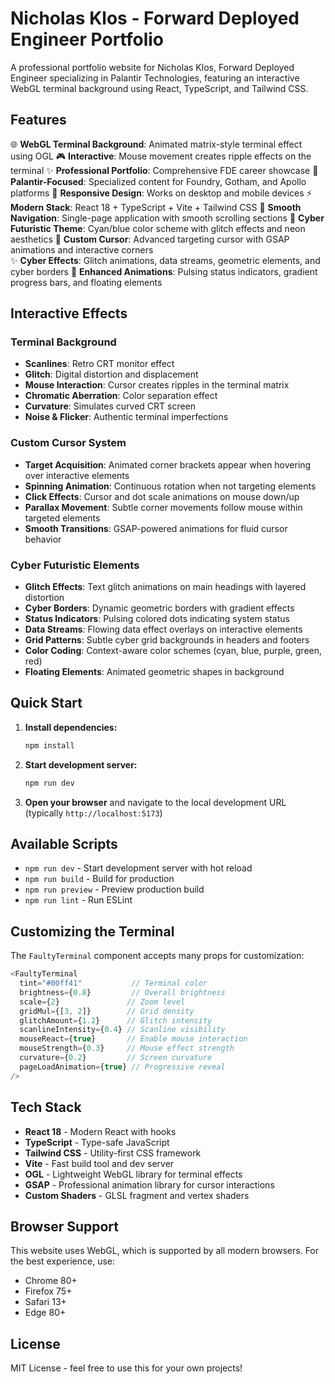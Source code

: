 # Nicholas Klos - Forward Deployed Engineer Portfolio

A professional portfolio website for Nicholas Klos, Forward Deployed Engineer specializing in Palantir Technologies, featuring an interactive WebGL terminal background using React, TypeScript, and Tailwind CSS.

## Features

🌐 **WebGL Terminal Background**: Animated matrix-style terminal effect using OGL
🎮 **Interactive**: Mouse movement creates ripple effects on the terminal
✨ **Professional Portfolio**: Comprehensive FDE career showcase
🔵 **Palantir-Focused**: Specialized content for Foundry, Gotham, and Apollo platforms
📱 **Responsive Design**: Works on desktop and mobile devices
⚡ **Modern Stack**: React 18 + TypeScript + Vite + Tailwind CSS
🚀 **Smooth Navigation**: Single-page application with smooth scrolling sections
💼 **Cyber Futuristic Theme**: Cyan/blue color scheme with glitch effects and neon aesthetics
🎯 **Custom Cursor**: Advanced targeting cursor with GSAP animations and interactive corners  
✨ **Cyber Effects**: Glitch animations, data streams, geometric elements, and cyber borders
🌟 **Enhanced Animations**: Pulsing status indicators, gradient progress bars, and floating elements

## Interactive Effects

### Terminal Background
- **Scanlines**: Retro CRT monitor effect
- **Glitch**: Digital distortion and displacement
- **Mouse Interaction**: Cursor creates ripples in the terminal matrix
- **Chromatic Aberration**: Color separation effect
- **Curvature**: Simulates curved CRT screen
- **Noise & Flicker**: Authentic terminal imperfections

### Custom Cursor System
- **Target Acquisition**: Animated corner brackets appear when hovering over interactive elements
- **Spinning Animation**: Continuous rotation when not targeting elements
- **Click Effects**: Cursor and dot scale animations on mouse down/up
- **Parallax Movement**: Subtle corner movements follow mouse within targeted elements
- **Smooth Transitions**: GSAP-powered animations for fluid cursor behavior

### Cyber Futuristic Elements
- **Glitch Effects**: Text glitch animations on main headings with layered distortion
- **Cyber Borders**: Dynamic geometric borders with gradient effects
- **Status Indicators**: Pulsing colored dots indicating system status
- **Data Streams**: Flowing data effect overlays on interactive elements  
- **Grid Patterns**: Subtle cyber grid backgrounds in headers and footers
- **Color Coding**: Context-aware color schemes (cyan, blue, purple, green, red)
- **Floating Elements**: Animated geometric shapes in background

## Quick Start

1. **Install dependencies:**
   ```bash
   npm install
   ```

2. **Start development server:**
   ```bash
   npm run dev
   ```

3. **Open your browser** and navigate to the local development URL (typically `http://localhost:5173`)

## Available Scripts

- `npm run dev` - Start development server with hot reload
- `npm run build` - Build for production
- `npm run preview` - Preview production build
- `npm run lint` - Run ESLint

## Customizing the Terminal

The `FaultyTerminal` component accepts many props for customization:

```typescript
<FaultyTerminal 
  tint="#00ff41"           // Terminal color
  brightness={0.8}         // Overall brightness
  scale={2}               // Zoom level
  gridMul={[3, 2]}        // Grid density
  glitchAmount={1.2}      // Glitch intensity
  scanlineIntensity={0.4} // Scanline visibility
  mouseReact={true}       // Enable mouse interaction
  mouseStrength={0.3}     // Mouse effect strength
  curvature={0.2}         // Screen curvature
  pageLoadAnimation={true} // Progressive reveal
/>
```

## Tech Stack

- **React 18** - Modern React with hooks
- **TypeScript** - Type-safe JavaScript
- **Tailwind CSS** - Utility-first CSS framework
- **Vite** - Fast build tool and dev server
- **OGL** - Lightweight WebGL library for terminal effects
- **GSAP** - Professional animation library for cursor interactions
- **Custom Shaders** - GLSL fragment and vertex shaders

## Browser Support

This website uses WebGL, which is supported by all modern browsers. For the best experience, use:
- Chrome 80+
- Firefox 75+
- Safari 13+
- Edge 80+

## License

MIT License - feel free to use this for your own projects!

